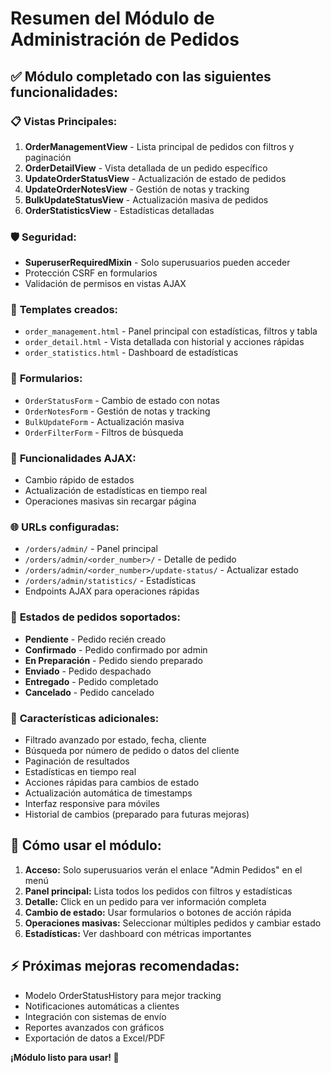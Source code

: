 # Resumen del Módulo de Administración de Pedidos

## ✅ Módulo completado con las siguientes funcionalidades:

### 📋 **Vistas Principales:**
1. **OrderManagementView** - Lista principal de pedidos con filtros y paginación
2. **OrderDetailView** - Vista detallada de un pedido específico
3. **UpdateOrderStatusView** - Actualización de estado de pedidos
4. **UpdateOrderNotesView** - Gestión de notas y tracking
5. **BulkUpdateStatusView** - Actualización masiva de pedidos
6. **OrderStatisticsView** - Estadísticas detalladas

### 🛡️ **Seguridad:**
- **SuperuserRequiredMixin** - Solo superusuarios pueden acceder
- Protección CSRF en formularios
- Validación de permisos en vistas AJAX

### 🎨 **Templates creados:**
- `order_management.html` - Panel principal con estadísticas, filtros y tabla
- `order_detail.html` - Vista detallada con historial y acciones rápidas
- `order_statistics.html` - Dashboard de estadísticas

### 📝 **Formularios:**
- `OrderStatusForm` - Cambio de estado con notas
- `OrderNotesForm` - Gestión de notas y tracking
- `BulkUpdateForm` - Actualización masiva
- `OrderFilterForm` - Filtros de búsqueda

### 🔄 **Funcionalidades AJAX:**
- Cambio rápido de estados
- Actualización de estadísticas en tiempo real
- Operaciones masivas sin recargar página

### 🌐 **URLs configuradas:**
- `/orders/admin/` - Panel principal
- `/orders/admin/<order_number>/` - Detalle de pedido
- `/orders/admin/<order_number>/update-status/` - Actualizar estado
- `/orders/admin/statistics/` - Estadísticas
- Endpoints AJAX para operaciones rápidas

### 🎯 **Estados de pedidos soportados:**
- **Pendiente** - Pedido recién creado
- **Confirmado** - Pedido confirmado por admin
- **En Preparación** - Pedido siendo preparado
- **Enviado** - Pedido despachado
- **Entregado** - Pedido completado
- **Cancelado** - Pedido cancelado

### 🔧 **Características adicionales:**
- Filtrado avanzado por estado, fecha, cliente
- Búsqueda por número de pedido o datos del cliente
- Paginación de resultados
- Estadísticas en tiempo real
- Acciones rápidas para cambios de estado
- Actualización automática de timestamps
- Interfaz responsive para móviles
- Historial de cambios (preparado para futuras mejoras)

## 🚀 **Cómo usar el módulo:**

1. **Acceso:** Solo superusuarios verán el enlace "Admin Pedidos" en el menú
2. **Panel principal:** Lista todos los pedidos con filtros y estadísticas
3. **Detalle:** Click en un pedido para ver información completa
4. **Cambio de estado:** Usar formularios o botones de acción rápida
5. **Operaciones masivas:** Seleccionar múltiples pedidos y cambiar estado
6. **Estadísticas:** Ver dashboard con métricas importantes

## ⚡ **Próximas mejoras recomendadas:**
- Modelo OrderStatusHistory para mejor tracking
- Notificaciones automáticas a clientes
- Integración con sistemas de envío
- Reportes avanzados con gráficos
- Exportación de datos a Excel/PDF

**¡Módulo listo para usar! 🎉**
